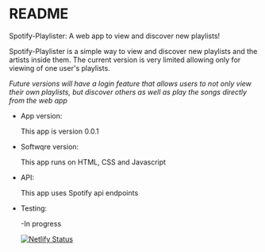 # README

Spotify-Playlister: A web app to view and discover new playlists!

Spotify-Playlister is a simple way to view and discover new playlists and the artists inside them. The current version is very limited allowing only for viewing of one user's playlists.

*Future versions will have a login feature that allows users to not only view their own playlists, but discover others as well as play the songs directly from the web app*

* App version:

  This app is version 0.0.1

* Softwqre version:

  This app runs on HTML, CSS and Javascript

* API:

  This app uses Spotify api endpoints

* Testing:

  -In progress

  [![Netlify Status](https://api.netlify.com/api/v1/badges/285ecbdb-9756-4901-b544-85b276a38f70/deploy-status)](https://app.netlify.com/sites/gvomusicdiscovery/deploys)
